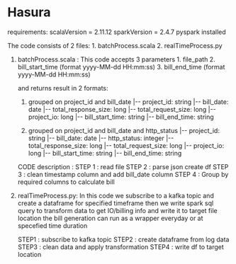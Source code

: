 # Hasura
requirements: 
  scalaVersion = 2.11.12
  sparkVersion = 2.4.7
  pyspark installed

The code consists of 2 files: 
    1. batchProcess.scala
    2. realTimeProcess.py

1. batchProcess.scala :
    This code accepts 3 parameters
        1. file_path
        2. bill_start_time (format yyyy-MM-dd HH:mm:ss)
        3. bill_end_time (format yyyy-MM-dd HH:mm:ss)
    
    and returns result in 2 formats:
      1. grouped on project_id and bill_date
				|-- project_id: string
				|-- bill_date: date
				|-- total_response_size: long
				|-- total_request_size: long
				|-- project_io: long
				|-- bill_start_time: string
				|-- bill_end_time: string
        
      2. grouped on project_id and bill_date and http_status
				|-- project_id: string
				|-- bill_date: date
				|-- http_status: integer
				|-- total_response_size: long
				|-- total_request_size: long
				|-- project_io: long
				|-- bill_start_time: string
				|-- bill_end_time: string
    
    CODE description :
    STEP 1 : read file
    STEP 2 : parse json create df
    STEP 3 : clean timestamp column and add bill_date column
    STEP 4 : Group by required columns to calculate bill 

2. realTimeProcess.py:
   In this code we subscribe to a kafka topic and create a dataframe for specified timeframe
   then we write spark sql query to transform data to get IO/billing info and write it to target file location
   the bill generation can run as a wrapper everyday or at specefied time duration
   
   STEP1 : subscribe to kafka topic
   STEP2 : create dataframe from log data
   STEP3 : clean data and apply transformation
   STEP4 : write df to target location 
